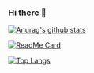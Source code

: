 ### Hi there 👋

<!--
**MrSunCodes/MrSunCodes** is a ✨ _special_ ✨ repository because its `README.md` (this file) appears on your GitHub profile.

Here are some ideas to get you started:

- 🔭 I’m currently working on ...
- 🌱 I’m currently learning ...
- 👯 I’m looking to collaborate on ...
- 🤔 I’m looking for help with ...
- 💬 Ask me about ...
- 📫 How to reach me: ...
- 😄 Pronouns: ...
- ⚡ Fun fact: ...
-->

[![Anurag's github stats](https://github-readme-stats.vercel.app/api?username=MrSunCodes&show_icons=true&theme=radical)](https://github.com/anuraghazra/github-readme-stats)

[![ReadMe Card](https://github-readme-stats.vercel.app/api/pin/?username=MrSunCodes&repo=github-readme-stats)](https://github.com/anuraghazra/github-readme-stats)

[![Top Langs](https://github-readme-stats.vercel.app/api/top-langs/?username=MrSunCodes&layout=compact)](https://github.com/anuraghazra/github-readme-stats)
